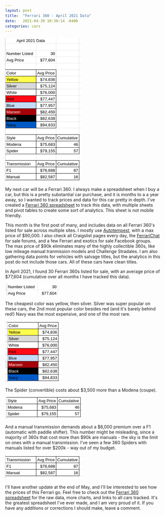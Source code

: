 ```yaml
---
layout: post
title:  "Ferrari 360 - April 2021 Data"
date:   2021-04-30 10:30:14 -0400
categories: cars
---
```


![April 2021](/images/360-april2021/all.png)

My next car will be a Ferrari 360. I always make a spreadsheet when I buy a car, but this is a pretty substantial car purchase, and it is months to a a year away, so I wanted to track prices and data for this car pretty in depth. I've created a [Ferrari 360 spreadsheet](rskelton.com/360) to track this data, with multiple sheets and pivot tables to create some sort of analytics. This sheet is not mobile friendly. 

This month is the first post of many, and includes data on all Ferrari 360's listed for sale across multiple sites. I mostly use [Autotempest](https://www.autotempest.com/results?make=ferrari&model=360&zip=32905&maxprice=90000), with a max price of $90,000. I also check all Craigslist pages every day, the [FerrariChat](https://www.ferrarichat.com/forum/search/96788032/?q=360&t=post&o=date&c[title_only]=1&c[node]=303+242&c[prefix]=7+8+10+11+9) for sale forums, and a few Ferrari and exotics for sale Facebook groups. The max price of $90k eliminates many of the highly collectible 360s, like low mileage manual tranmission models and Challenge Stradales. I am also gathering data points for vehicles with salvage titles, but the analytics in this post do not include those cars. All of these cars have clean titles. 

In April 2021, I found 30 Ferrari 360s listed for sale, with an average price of $77,604 (cumulative over all months I have tracked this data).

![April 2021](/images/360-april2021/overall.png)

The cheapest color was yellow, then silver. Silver was super popular on these cars, the 2nd most popular color besides red (and it's barely behind red!) Navy was the most expensive, and one of the most rare. 

![April 2021](/images/360-april2021/color.png)

The Spider (convertible) costs about $3,500 more than a Modena (coupe).

![April 2021](/images/360-april2021/style.png)

And a manual transmission demands about a $6,000 premium over a F1 (automatic with paddle shifter). This number might be misleading, since a majority of 360s that cost more than $90k are manuals - the sky is the limit on ones with a manual transmission. I've seen a few 360 Spiders with manuals listed for over $200k - way out of my budget. 

![April 2021](/images/360-april2021/trans.png)

I'll have another update at the end of May, and I'll be interested to see how the prices of this Ferrari go. Feel free to check out the [Ferrari 360 spreadsheet](rskelton.com/360) for the raw data, more charts, and links to all cars tracked. It's the greatest spreadsheet I've ever made, and I am very proud of it. If you have any additions or corrections I should make, leave a comment. 


